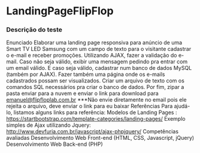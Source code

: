 # LandingPageFlipFlop


### Descrição do teste

Enunciado
Elaborar uma landing page responsiva para anúncio de uma Smart TV LED Samsung com um
campo de texto para o visitante cadastrar o e-mail e receber promoções.
Utilizando AJAX, fazer a validação do e-mail. Caso não seja válido, exibir uma mensagem
pedindo pra entrar com um email válido. E caso seja válido, cadastrar num banco de dados
MySQL (também por AJAX).
Fazer também uma página onde os e-mails cadastrados possam ser visualizados.
Criar um arquivo de texto com os comandos SQL necessários pra criar o banco de dados.
Por fim, zipar a pasta enviar para a nuvem e enviar o link para download para
emanuel@flipfloplab.com.br
***Não envie diretamente no email pois ele rejeita o arquivo, deve enviar o link para eu
baixar
Referências
Para ajudá-lo, listamos alguns links para referência:
Modelos de Landing Pages : https://startbootstrap.com/template-categories/landing-pages/
Exemplo simples de Ajax utilizando Jquery: http://www.devfuria.com.br/javascript/ajax-phpjquery/
Competências avaliadas
Desenvolvimento Web Front-end (HTML, CSS, Javascript, jQuery)
Desenvolvimento Web Back-end (PHP)
